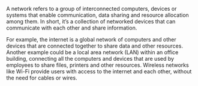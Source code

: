 A network refers to a group of interconnected computers, devices or systems that enable communication, data sharing and resource allocation among them. In short, it’s a collection of networked devices that can communicate with each other and share information.

For example, the internet is a global network of computers and other devices that are connected together to share data and other resources. Another example could be a local area network (LAN) within an office building, connecting all the computers and devices that are used by employees to share files, printers and other resources. Wireless networks like Wi-Fi provide users with access to the internet and each other, without the need for cables or wires.